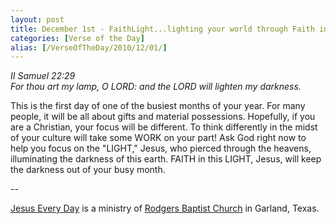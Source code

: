 ```yaml
---
layout: post
title: December 1st - FaithLight...lighting your world through Faith in the
categories: [Verse of the Day]
alias: [/VerseOfTheDay/2010/12/01/]
---
```


_II Samuel 22:29  
For thou art my lamp, O LORD: and the LORD will lighten my
darkness._

This is the first day of one of the busiest months of your year.
For many people, it will be all about gifts and material possessions.
Hopefully, if you are a Christian, your focus will be different. To
think differently in the midst of your culture will take some WORK on
your part! Ask God right now to help you focus on the "LIGHT," Jesus,
who pierced through the heavens, illuminating the darkness of this
earth. FAITH in this LIGHT, Jesus, will keep the darkness out of your
busy month.

 --

<a href=http://jesuseveryday.net>Jesus Every Day</a> is a ministry of <a href=http://rodgersbaptist.net>Rodgers Baptist Church</a> in Garland, Texas.
